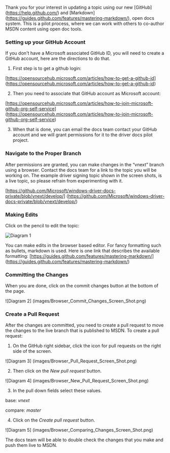 Thank you for your interest in updating a topic using our new [GitHub] (https://help.github.com/) and [Markdown] (https://guides.github.com/features/mastering-markdown/), open docs system.  This is a pilot process, where we can work with others to co-author MSDN content using open doc tools. 

### Setting up your GitHub Account
If you don't have a Microsoft associated GitHub ID, you will need to create a GitHub account, here are the directions to do that.

1. First step is to get a github login: 

 [https://opensourcehub.microsoft.com/articles/how-to-get-a-github-id] (https://opensourcehub.microsoft.com/articles/how-to-get-a-github-id)

2. Then you need to associate that GitHub account as Microsoft account: 

 [https://opensourcehub.microsoft.com/articles/how-to-join-microsoft-github-org-self-service] (https://opensourcehub.microsoft.com/articles/how-to-join-microsoft-github-org-self-service)

3. When that is done, you can email the docs team contact your GitHub account and we will grant permissions for it to the driver docs pilot project.

### Navigate to the Proper Branch
After permissions are granted, you can make changes in the “vnext” branch using a browser.  Contact the docs team for a link to the topic you will be working on. The example driver signing topic shown in the screen shots, is a live topic, so please refrain from experimenting with it. 

[https://github.com/Microsoft/windows-driver-docs-private/blob/vnext/develop/] (https://github.com/Microsoft/windows-driver-docs-private/blob/vnext/develop/)

### Making Edits
Click on the pencil to edit the topic:

![Diagram 1](images/Browser_Edit_Button_Screen_Shot.png)

You can make edits in the browser based editor. 
For fancy formatting such as bullets, markdown is used. Here is one link that describes the available formatting:
[https://guides.github.com/features/mastering-markdown/] (https://guides.github.com/features/mastering-markdown/)

### Committing the Changes
When you are done, click on the commit changes button at the bottom of the page.

![Diagram 2] (images/Browser_Commit_Changes_Screen_Shot.png)


### Create a Pull Request

After the changes are committed, you need to create a pull request to move the changes to the live branch that is published to MSDN. To create a pull request:

1. On the GitHub right sidebar, click the icon for pull requests on the right side of the screen.

 ![Diagram 3] (images/Browser_Pull_Request_Screen_Shot.png)
 

2. Then click on the *New pull request* button. 

 ![Diagram 4] (images/Browser_New_Pull_Request_Screen_Shot.png)
 

3. In the pull down fields select these values.

 base: *vnext* 
 
 compare: *master*

4. Click on the *Create pull request* button.

 ![Diagram 5] (images/Browser_Comparing_Changes_Screen_Shot.png)

 




The docs team will be able to double check the changes that you make and push them live to MSDN. 

